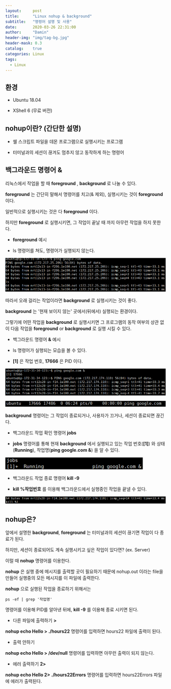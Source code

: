 ```yaml
---
layout:     post
title:      "Linux nohup & background"
subtitle:   "명령어 설명 및 사용"
date:       2020-03-26 22:31:00
author:     "Damin"
header-img: "img/tag-bg.jpg"
header-mask: 0.3
catalog:    true
categories: Linux
tags:
  - Linux
---
```


## 환경

- Ubuntu 18.04

- XShell 6 (무료 버전)

## nohup이란? (간단한 설명)

- 쉘 스크립트 파일을 데몬 프로그램으로 실행시키는 프로그램

- 터미널과의 세션이 끊겨도 멈추지 않고 동작하게 하는 명령어

## 백그라운드 명령어 &

리눅스에서 작업을 할 때 **foreground** , **background** 로 나눌 수 있다.

**foreground** 는 간단히 말해서 명령어를 치고(& 제외), 실행시키는 것이 **foreground** 이다.

일반적으로 실행시키는 것은 다 **foreground** 이다.

하지만 **foreground** 로 실행시키면, 그 작업이 끝날 때 까지 아무런 작업을 하지 못한다.

- **foreground** 예시

- ls 명령어를 쳐도, 명령어가 실행되지 않는다.

![ping](/img/in-post/linux/ping.PNG)

따라서 오래 걸리는 작업이라면 **background** 로 실행시키는 것이 좋다.

**background** 는 '현재 보이지 않는' 곳에서(뒤에서) 실행되는 환경이다.

그렇기에 어떤 작업을 **background** 로 실행시키면 그 프로그램의 동작 여부의 상관 없이 다음 작업을 **foreground** or **background** 로 실행 시킬 수 있다.

- 백그라운드 명령어 **&** 예시

- ls 명령어가 실행되는 모습을 볼 수 있다.

- **[1]** 은 작업 번호, **17666** 은 PID 이다.

![ping](/img/in-post/linux/backgroundping.PNG)

![ping](/img/in-post/linux/backgroundpingPID.PNG)

**background** 명령어는 그 작업이 종료되거나, 사용자가 끄거나, 세션이 종료되면 끊긴다.

- 백그라운드 작업 확인 명령어 **jobs**

- **jobs** 명령어를 통해 현재 **background** 에서 실행되고 있는 작업 번호(**[1]**) 와 상태(**Running**), 작업명(**ping google.com &**) 을 알 수 있다.

![ping](/img/in-post/linux/jobs.PNG)

- 백그라운드 작업 종료 명령어 **kill -9**

- **kill %작업번호** 를 이용해 백그라운드에서 실행중인 작업을 끝낼 수 있다.

![ping](/img/in-post/linux/kill.PNG)

## nohup은?

앞에서 설명한 **background**, **foreground** 는 터미널과의 세션이 끊기면 작업이 다 종료가 된다.

하지만, 세션이 종료되어도 계속 실행시키고 싶은 작업이 있다면? (ex. Server)

이럴 때 **nohup** 명령어를 이용한다.

**nohup** 은 실행 중에 메시지를 출력할 곳이 필요하기 때문에 nohup.out 이라는 file을 만들어 실행중의 모든 메시지를 이 파일에 출력한다.

**nohup** 으로 실행된 작업을 종료하기 위해서는 

~~~
ps -ef | grep '작업명'
~~~

명령어를 이용해 PID를 알아낸 뒤에, **kill -9** 를 이용해 종료 시키면 된다.

- 다른 파일에 출력하기 **>**

**nohup echo Hello > ./hours22** 명령어를 입력하면 hours22 파일에 출력이 된다.

- 출력 안하기

**nohup echo Hello > /dev/null** 명령어를 입력하면 아무런 출력이 되지 않는다.

- 에러 출력하기 **2>**

**nohup echo Hello 2> ./hours22Errors** 명령어를 입력하면 hours22Errors 파일에 에러가 출력된다.

<script src="https://utteranc.es/client.js" repo="damin8/blog-comment" issue-term="title" label="Comment" theme="github-light" crossorigin="anonymous" async>
</script>


